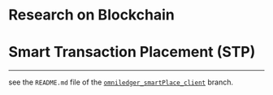 Research on Blockchain
=====================================

# Smart Transaction Placement (STP)
----------------
see the `README.md` file of the [`omniledger_smartPlace_client`](https://github.com/ArtoriaRen/bitcoin/commits/omniledger_smartPlace_client) branch.

